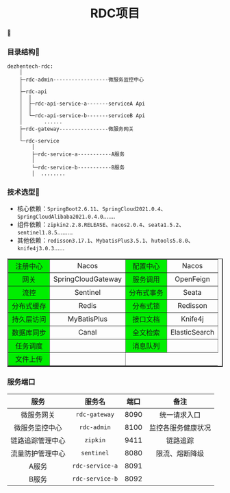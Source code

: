 <h1 align="center">RDC项目</h1>

🏡

### 目录结构:file_folder:

```
dezhentech-rdc:
    │  
    ├─rdc-admin------------------微服务监控中心
    │  
    ├─rdc-api
    │  │ 
    │  ├─rdc-api-service-a-------serviceA Api
    │  │ 
    │  └─rdc-api-service-b-------serviceB Api
    │       ......
    ├─rdc-gateway----------------微服务网关
    │ 
    └─rdc-service
        │ 
        ├─rdc-service-a-----------A服务
        │ 
        └─rdc-service-b-----------B服务
        │  ........
```

### 技术选型:wrench:

- 核心依赖：`SpringBoot2.6.11`、`SpringCloud2021.0.4`、`SpringCloudAlibaba2021.0.4.0`.......
- 组件依赖：`zipkin2.2.8.RELEASE`、`nacos2.0.4`、`seata1.5.2`、`sentinel1.8.5`.........
- 其他依赖：`redisson3.17.1`、`MybatisPlus3.5.1`、`hutools5.8.0`、`knife4j3.0.3`......

<table border="2" >
	<tr>
        <td align=center bgcolor=#GREEN>注册中心</td>
		<td align =center>Nacos</td>
        <td align=center bgcolor=#GREEN>配置中心</td>
		<td align =center>Nacos</td>
	</tr>
    <tr>
        <td align=center bgcolor=#GREEN>网关</td>
		<td align =center>SpringCloudGateway</td>
        <td align=center bgcolor=#GREEN>服务调用</td>
		<td align =center>OpenFeign</td>
	</tr>
    <tr>
        <td align=center bgcolor=#GREEN>流控</td>
		<td align =center>Sentinel</td>
        <td align=center bgcolor=#GREEN>分布式事务</td>
		<td align =center>Seata</td>
	</tr>
    <tr>
        <td align=center bgcolor=#GREEN>分布式缓存</td>
		<td align =center>Redis</td>
        <td align=center bgcolor=#GREEN>分布式锁</td>
		<td align =center>Redisson</td>
	</tr>
    <tr>
        <td align=center bgcolor=#GREEN>持久层访问</td>
		<td align =center>MyBatisPlus</td>
        <td align=center bgcolor=#GREEN>接口文档</td>
		<td align =center>Knife4j</td>
	</tr>
    <tr>
        <td align=center bgcolor=#GREEN>数据库同步</td>
		<td align =center>Canal</td>
        <td align=center bgcolor=#GREEN>全文检索</td>
		<td align =center>ElasticSearch</td>
	</tr>
    <tr>
        <td align=center bgcolor=#GREEN>任务调度</td>
		<td align =center>  </td>
        <td align=center bgcolor=#GREEN>消息队列</td>
		<td align =center></td>
	</tr>
    <tr>
        <td align=center bgcolor=#GREEN>文件上传</td>
		<td align =center>  </td>
	</tr>
</table>

### 服务端口

|       服务       |     服务名      | 端口 |        备注        |
| :--------------: | :-------------: | :--: | :----------------: |
|    微服务网关    |  `rdc-gateway`  | 8090 |    统一请求入口    |
|  微服务监控中心  |   `rdc-admin`   | 8100 | 监控各服务健康状况 |
| 链路追踪管理中心 |    `zipkin`     | 9411 |      链路追踪      |
| 流量防护管理中心 |   `sentinel`    | 8080 |   限流、熔断降级   |
|      A服务       | `rdc-service-a` | 8091 |                    |
|      B服务       | `rdc-service-b` | 8092 |                    |

